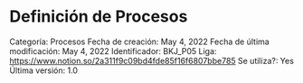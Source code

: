 # Definición de Procesos

Categoría: Procesos
Fecha de creación: May 4, 2022
Fecha de última modificación: May 4, 2022
Identificador: BKJ_P05
Liga: https://www.notion.so/2a311f9c09bd4fde85f16f6807bbe785
Se utiliza?: Yes
Última versión: 1.0